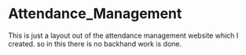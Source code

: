 # Attendance_Management
This is just a layout out of the attendance management website which I created. so in this there is no backhand work is done.
